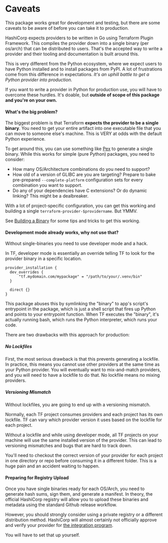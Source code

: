 # Caveats

This package works great for development and testing, but there are some caveats to be aware of before you can take it to production.

HashiCorp expects providers to be written in Go using Terraform Plugin Framework.
This compiles the provider down into a single binary (per os/arch) that can be distributed to users.
That's the accepted way to write a provider and their tooling and documentation is built around this.

This is very different from the Python ecosystem, where we expect users to have Python installed and to install packages from PyPI.
A lot of frustrations come from this difference in expectations.
_It's an uphill battle to get a Python provider into production._

If you want to write a provider in Python for production use, you will have to overcome these hurdles.
It's doable, but **outside of scope of this package and you're on your own.**

#### What's the big problem?

The biggest problem is that Terraform **expects the provider to be a single binary**.
You need to get your entire artifact into one executable file that you can move to someone else's machine.
This is VERY at odds with the default Python experience.

To get around this, you can use something like [Pex](https://docs.pex-tool.org/) to generate a single binary.
While this works for simple (pure Python) packages, you need to consider:

* How many OS/Architecture combinations do you need to support?
* How old of a version of GLIBC are you are targeting? Prepare to bake pre-prepared `--complete-platform` configuration sets for every combination you want to support.
* Do any of your dependencies have C extensions? Or do dynamic linking?
  This might be a dealbreaker.

With a lot of project-specific configuration, you can get this working and building a single `terraform-provider-$providername`. But YMMV.

See [Building a Binary](tips_tricks.html#building-a-binary) for some tips and tricks to get this working.

#### Development mode already works, why not use that?

Without single-binaries you need to use developer mode and a hack.

In TF, developer mode is essentially an override telling TF to look for the provider binary in a specific location.

```hcl
provider_installation {
  dev_overrides {
      "tf.mydomain.com/mypackage" = "/path/to/your/.venv/bin"
  }
  
  direct {}
}
```

This package abuses this by symlinking the "binary" to app's script's entrypoint in the package, which is just a shell script that fires up Python and points to your entrypoint function.
When TF executes the "binary", it's actually running bash, which runs the Python interpreter, which runs your code.

There are two drawbacks with this approach for production:

##### No Lockfiles

First, the most serious drawback is that this prevents generating a lockfile.
In practice, this means you cannot use other providers at the same time as your Python provider.
You will eventually want to mix-and-match providers, and you will need to have a lockfile to do that.
No lockfile means no mixing providers.

##### Versioning Mismatch

Without lockfiles, you are going to end up with a versioning mismatch.

Normally, each TF project consumes providers and each project has its own lockfile.
TF can vary which provider version it uses based on the lockfile for each project.

Without a lockfile and while using developer mode, all TF projects on your machine will use the same installed
version of the provider. This can lead to versioning mismatches and bugs that are hard to track down.

You'll need to checkout the correct version of your provider for each project in one directory or repo before consuming it in a different folder.
This is a huge pain and an accident waiting to happen.


#### Preparing for Registry Upload

Once you have single binaries ready for each OS/Arch, you need to generate hash sums, sign them, and generate a manifest.
In theory, the official HashiCorp registry will allow you to upload these binaries and metadata using the standard Github release workflow.

However, you should strongly consider using a private registry or a different distribution method.
HashiCorp will almost certainly not officially approve and verify your provider for [the integration program](https://developer.hashicorp.com/terraform/docs/partnerships).

You will have to set that up yourself.
